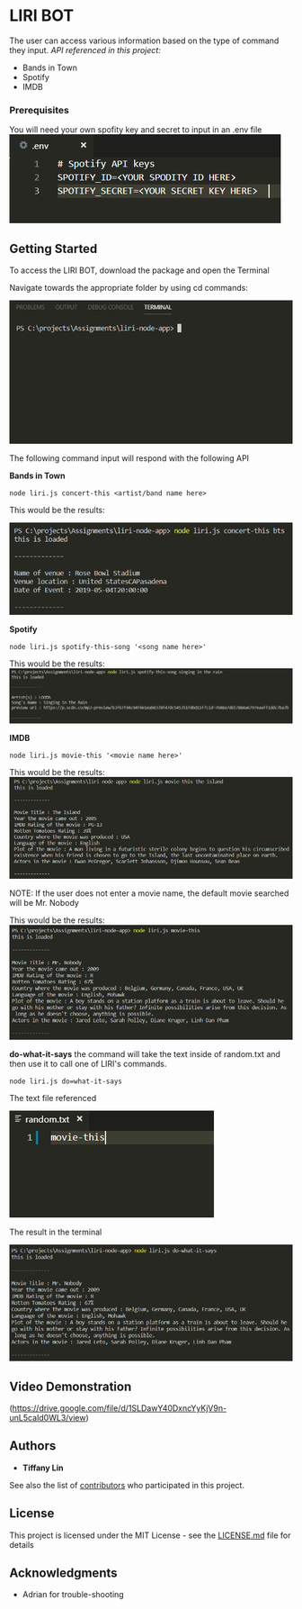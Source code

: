 # LIRI BOT

The user can access various information based on the type of command they input.
*API referenced in this project:*
* Bands in Town
* Spotify
* IMDB



### Prerequisites

You will need your own spofity key and secret to input in an .env file
![](image/envfile.PNG)


## Getting Started

To access the LIRI BOT, download the package and open the Terminal

Navigate towards the appropriate folder by using cd commands:


![](image/1.PNG)

The following command input will respond with the following API

**Bands in Town**
```
node liri.js concert-this <artist/band name here>  
```

This would be the results:

![](image/2.PNG)


**Spotify**
```
node liri.js spotify-this-song '<song name here>' 
```

This would be the results:
![](image/3.PNG)




**IMDB**
```
node liri.js movie-this '<movie name here>' 
```
This would be the results:
![](image/4.PNG)


NOTE:  If the user does not enter a movie name, the default movie searched will be Mr. Nobody

This would be the results:
![](image/5.PNG)


**do-what-it-says** 
the command will take the text inside of random.txt and then use it to call one of LIRI's commands.

```
node liri.js do=what-it-says 
```

The text file referenced

![](image/6.PNG)


The result in the terminal

![](image/7.PNG)

## Video Demonstration

(https://drive.google.com/file/d/1SLDawY40DxncYyKjV9n-unL5caId0WL3/view)


## Authors

* **Tiffany Lin** 

See also the list of [contributors](https://github.com/your/project/contributors) who participated in this project.

## License

This project is licensed under the MIT License - see the [LICENSE.md](LICENSE.md) file for details

## Acknowledgments

* Adrian for trouble-shooting

